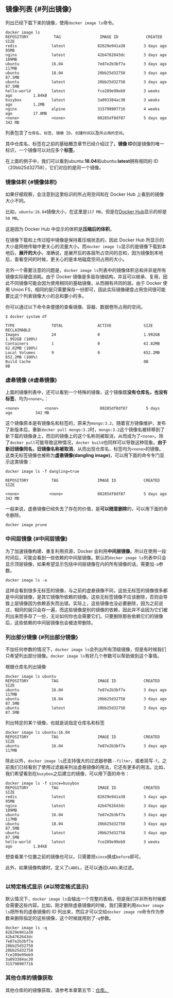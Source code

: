 ## 镜像列表 {#列出镜像}

列出已经下载下来的镜像，使用`docker image ls`命令。

```
docker image ls
REPOSITORY           TAG                 IMAGE ID            CREATED             SIZE
redis               latest              82629e941a38        3 days ago          95MB
nginx               latest              42b4762643dc        3 days ago          109MB
ubuntu              16.04               7e87e2b3bf7a        3 days ago          117MB
ubuntu              18.04               20bb25d32758        3 days ago          87.5MB
ubuntu              latest              20bb25d32758        3 days ago          87.5MB
hello-world         latest              fce289e99eb9        3 weeks ago         1.84kB
busybox             latest              3a093384ac30        3 weeks ago         1.2MB
nginx               alpine              315798907716        4 weeks ago         17.8MB
<none>              <none>              00285df0df87        5 days ago          342 MB
```

列表包含了`仓库名`、`标签`、`镜像 ID`、`创建时间`以及`所占用的空间`。

其中仓库名、标签在之前的基础概念章节已经介绍过了。**镜像 ID**则是镜像的唯一标识，一个镜像可以对应多个**标签**。

在上面的例子中，我们可以看到ubuntu:**18.04**和ubuntu:**latest**拥有相同的 ID（20bb25d32758），它们对应的是同一个镜像。

### 镜像体积 {#镜像体积}

如果仔细观察，会注意到这里标识的所占用空间和在 Docker Hub 上看到的镜像大小不同。

比如，`ubuntu:16.04`镜像大小，在这里是`117 MB`，但是在[Docker Hub](https://hub.docker.com/r/library/ubuntu/tags/)显示的却是`50 MB`。

这是因为 Docker Hub 中显示的体积是**压缩后的体积**。

在镜像下载和上传过程中镜像是保持着压缩状态的，因此 Docker Hub 所显示的大小是网络传输中更关心的流量大小。而`docker image ls`显示的是镜像下载到本地后，**展开的大小**，准确说，是展开后的各层所占空间的总和，因为镜像到本地后，查看空间的时候，更关心的是本地磁盘空间占用的大小。

另外一个需要注意的问题是，`docker image ls`列表中的镜像体积总和并非是所有镜像实际硬盘消耗。由于 Docker 镜像是多层存储结构，并且可以继承、复用，因此不同镜像可能会因为使用相同的基础镜像，从而拥有共同的层。由于 Docker 使用 Union FS，相同的层只需要保存一份即可，因此实际镜像硬盘占用空间很可能要比这个列表镜像大小的总和要小的多。

你可以通过以下命令来便捷的查看镜像、容器、数据卷所占用的空间。

```
$ docker system df

TYPE                TOTAL               ACTIVE              SIZE                RECLAIMABLE
Images              24                  0                   1.992GB             1.992GB (100%)
Containers          1                   0                   62.82MB             62.82MB (100%)
Local Volumes       9                   0                   652.2MB             652.2MB (100%)
Build Cache                                                 0B                  0B
```

### 虚悬镜像 {#虚悬镜像}

上面的镜像列表中，还可以看到一个特殊的镜像，这个镜像既**没有仓库名，也没有标签**，均为`<none>`。：

```
<none>           <none>                  00285df0df87        5 days ago          342 MB
```

这个镜像原本是有镜像名和标签的，原来为`mongo:3.2`，随着官方镜像维护，发布了新版本后，重新`docker pull mongo:3.2`时，`mongo:3.2`这个镜像名被转移到了新下载的镜像身上，而旧的镜像上的这个名称则被取消，从而成为了`<none>`。除了`docker pull`可能导致这种情况，`docker build`也同样可以导致这种现象。**由于新旧镜像同名，旧镜像名称被取消**，从而出现仓库名、标签均为`<none>`的镜像。这类无标签镜像也被称为**虚悬镜像\(dangling image\)**，可以用下面的命令专门显示这类镜像：

```
docker image ls -f dangling=true

REPOSITORY          TAG                 IMAGE ID            CREATED             SIZE

<none>             <none>               00285df0df87        5 days ago          342 MB
```

一般来说，虚悬镜像已经失去了存在的价值，是**可以随意删除**的，可以用下面的命令删除。

```
docker image prune
```

### 中间层镜像 {#中间层镜像}

为了加速镜像构建、重复利用资源，Docker 会利用**中间层镜像**。所以在使用一段时间后，可能会看到一些依赖的中间层镜像。默认的`docker image ls`列表中只会显示顶层镜像，如果希望显示包括中间层镜像在内的所有镜像的话，需要加`-a`参数。

```
docker image ls -a
```

这样会看到很多无标签的镜像，与之前的虚悬镜像不同，这些无标签的镜像很多都是中间层镜像，是其它镜像所依赖的镜像。这些无标签镜像不应该删除，否则会导致上层镜像因为依赖丢失而出错。实际上，这些镜像也没必要删除，因为之前说过，相同的层只会存一遍，而这些镜像是别的镜像的依赖，因此并不会因为它们被列出来而多存了一份，无论如何你也会需要它们。只要删除那些依赖它们的镜像后，这些依赖的中间层镜像也会被连带删除。

### 列出部分镜像 {#列出部分镜像}

不加任何参数的情况下，`docker image ls`会列出所有顶级镜像，但是有时候我们只希望列出部分镜像。`docker image ls`有好几个参数可以帮助做到这个事情。

根据仓库名列出镜像

```
docker image ls ubuntu
REPOSITORY          TAG                 IMAGE ID            CREATED             SIZE
ubuntu              16.04               7e87e2b3bf7a        3 days ago          117MB
ubuntu              18.04               20bb25d32758        3 days ago          87.5MB
ubuntu              latest              20bb25d32758        3 days ago          87.5MB
```

列出特定的某个镜像，也就是说指定仓库名和标签

```
docker image ls ubuntu:16.04
REPOSITORY          TAG                 IMAGE ID            CREATED             SIZE
ubuntu              16.04               7e87e2b3bf7a        3 days ago          117MB
```

除此以外，`docker image ls`还支持强大的过滤器参数`--filter`，或者简写`-f`。之前我们已经看到了使用过滤器来列出虚悬镜像的用法，它还有更多的用法。比如，我们希望看到在`busybox`之后建立的镜像，可以用下面的命令：

```
docker image ls -f since=busybox
REPOSITORY          TAG                 IMAGE ID            CREATED             SIZE
redis               latest              82629e941a38        3 days ago          95MB
nginx               latest              42b4762643dc        3 days ago          109MB
ubuntu              16.04               7e87e2b3bf7a        3 days ago          117MB
ubuntu              18.04               20bb25d32758        3 days ago          87.5MB
ubuntu              latest              20bb25d32758        3 days ago          87.5MB
hello-world         latest              fce289e99eb9        3 weeks ago         1.84kB
```

想查看某个位置之前的镜像也可以，只需要把`since`换成`before`即可。

此外，如果镜像构建时，定义了`LABEL`，还可以通过`LABEL`来过滤。

```

```

### 以特定格式显示 {#以特定格式显示}

默认情况下，`docker image ls`会输出一个完整的表格，但是我们并非所有时候都会需要这些内容。比如，刚才删除虚悬镜像的时候，我们需要利用`docker image ls`把所有的虚悬镜像的 ID 列出来，然后才可以交给`docker image rm`命令作为参数来删除指定的这些镜像，这个时候就用到了`-q`参数。

```
docker image ls -q
82629e941a38
42b4762643dc
7e87e2b3bf7a
20bb25d32758
20bb25d32758
fce289e99eb9
3a093384ac30
315798907716
```

### 其他仓库的镜像获取

其他仓库的的镜像获取，请参考本章第五节：[仓库。](http://www.dockerk8s.net/docker/5registry.html)

